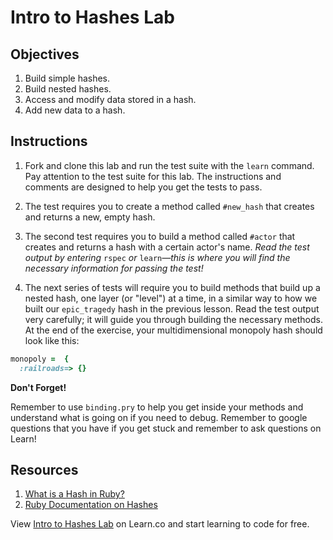 # Intro to Hashes Lab

## Objectives

1. Build simple hashes.
2. Build nested hashes.
3. Access and modify data stored in a hash.
4. Add new data to a hash.

## Instructions

1. Fork and clone this lab and run the test suite with the `learn` command. Pay
   attention to the test suite for this lab. The instructions and comments are
   designed to help you get the tests to pass.

2. The test requires you to create a method called `#new_hash` that creates and
   returns a new, empty hash.

3. The second test requires you to build a method called `#actor` that creates
   and returns a hash with a certain actor's name. _Read the test output by
   entering_ `rspec` _or_ `learn`_—this is where you will find the necessary
   information for passing the test!_

4. The next series of tests will require you to build methods that build up a
   nested hash, one layer (or "level") at a time, in a similar way to how we built
   our `epic_tragedy` hash in the previous lesson. Read the test output very
   carefully; it will guide you through building the necessary methods. At the end
   of the exercise, your multidimensional monopoly hash should look like this:

```ruby
monopoly =  {
  :railroads=> {}
```

**Don't Forget!**

Remember to use `binding.pry` to help you get inside your methods and understand
what is going on if you need to debug. Remember to google questions that you
have if you get stuck and remember to ask questions on Learn!

## Resources

1. [What is a Hash in Ruby?](http://ruby.about.com/od/rubyfeatures/a/hashes.htm)
2. [Ruby Documentation on Hashes](http://ruby-doc.org/core-2.1.3/Hash.html)

<p data-visibility='hidden'>View <a href='https://learn.co/lessons/ruby-intro-to-hashes-lab' title='Intro to Hashes Lab'>Intro to Hashes Lab</a> on Learn.co and start learning to code for free.</p>
